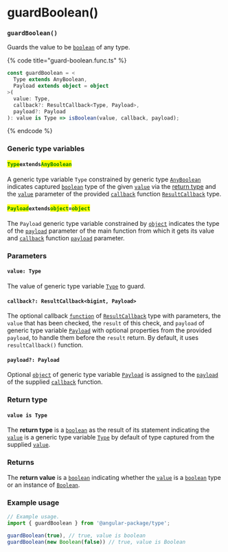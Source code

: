 # guardBoolean()

### `guardBoolean()`

Guards the value to be [`boolean`](https://developer.mozilla.org/en-US/docs/Web/JavaScript/Reference/Global\_Objects/Boolean) of any type.

{% code title="guard-boolean.func.ts" %}
```typescript
const guardBoolean = <
  Type extends AnyBoolean,
  Payload extends object = object
>(
  value: Type,
  callback?: ResultCallback<Type, Payload>,
  payload?: Payload
): value is Type => isBoolean(value, callback, payload);
```
{% endcode %}

### Generic type variables

#### <mark style="color:green;">**`Type`**</mark>**`extends`**<mark style="color:green;">**`AnyBoolean`**</mark>

A generic type variable `Type` constrained by generic type [`AnyBoolean`](../types/anyboolean.md) indicates captured [`boolean`](https://www.typescriptlang.org/docs/handbook/basic-types.html#boolean) type of the given [`value`](guardboolean.md#value-type) via the [return type](guardboolean.md#return-type) and the [`value`](../types/resultcallback.md#value-value) parameter of the provided [`callback`](guardboolean.md#callback-resultcallback-less-than-bigint-payload-greater-than) function [`ResultCallback`](../types/resultcallback.md) type.

#### <mark style="color:green;">**`Payload`**</mark>**`extends`**<mark style="color:green;">**`object`**</mark>**`=`**<mark style="color:green;">**`object`**</mark>

The `Payload` generic type variable constrained by [`object`](https://www.typescriptlang.org/docs/handbook/basic-types.html#object) indicates the type of the [`payload`](guardboolean.md#payload-payload) parameter of the main function from which it gets its value and [`callback`](guardboolean.md#callback-resultcallback-less-than-bigint-payload-greater-than) function [`payload`](../types/resultcallback.md#payload-payload) parameter.

### Parameters

#### `value: Type`

The value of generic type variable [`Type`](guardboolean.md#bigint) to guard.

#### `callback?: ResultCallback<bigint, Payload>`

The optional callback [`function`](https://developer.mozilla.org/en-US/docs/Web/JavaScript/Guide/Functions) of [`ResultCallback`](../types/resultcallback.md) type with parameters, the `value` that has been checked, the `result` of this check, and `payload` of generic type variable [`Payload`](guardboolean.md#payloadextendsobject-object) with optional properties from the provided `payload`, to handle them before the `result` return. By default, it uses `resultCallback()` function.

#### `payload?: Payload`

Optional [`object`](https://developer.mozilla.org/en-US/docs/Web/JavaScript/Reference/Global\_Objects/Object) of generic type variable [`Payload`](guardboolean.md#payloadextendsobject-object) is assigned to the [`payload`](../types/resultcallback.md#payload-payload) of the supplied [`callback`](guardboolean.md#callback-resultcallback-less-than-bigint-payload-greater-than) function.

### Return type

#### `value is Type`

The **return type** is a [`boolean`](https://www.typescriptlang.org/docs/handbook/basic-types.html#boolean) as the result of its statement indicating the [`value`](guardboolean.md#value-type) is a generic type variable [`Type`](guardboolean.md#bigint) by default of type captured from the supplied [`value`](guardboolean.md#value-type).

### Returns

The **return value** is a [`boolean`](https://www.typescriptlang.org/docs/handbook/basic-types.html#boolean) indicating whether the [`value`](guardboolean.md#value-type) is a [`boolean`](https://www.typescriptlang.org/docs/handbook/basic-types.html#boolean) type or an instance of [`Boolean`](https://www.typescriptlang.org/docs/handbook/basic-types.html#boolean).

### Example usage

```typescript
// Example usage.
import { guardBoolean } from '@angular-package/type';

guardBoolean(true), // true, value is boolean
guardBoolean(new Boolean(false)) // true, value is Boolean
```
